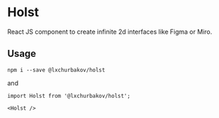 # Holst

React JS component to create infinite 2d interfaces like Figma or Miro.

## Usage

`npm i --save @lxchurbakov/holst` 

and 

```
import Holst from '@lxchurbakov/holst';

<Holst />
```
